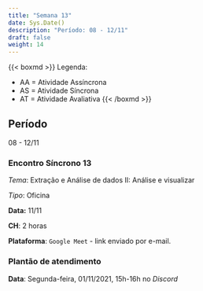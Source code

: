 ```yaml
---
title: "Semana 13"
date: Sys.Date()
description: "Período: 08 - 12/11"
draft: false
weight: 14
---
```


{{< boxmd >}}
Legenda: 
- AA = Atividade Assíncrona
- AS = Atividade Síncrona
- AT = Atividade Avaliativa
{{< /boxmd >}}

## Período

08 - 12/11

### Encontro Síncrono 13

*Tema*: Extração e Análise de dados II: Análise e visualizar

*Tipo*: Oficina 

**Data:** 11/11

**CH**: 2 horas

**Plataforma**: `Google Meet` - link enviado por e-mail.


### Plantão de atendimento

**Data**: Segunda-feira, 01/11/2021, 15h-16h no *Discord*